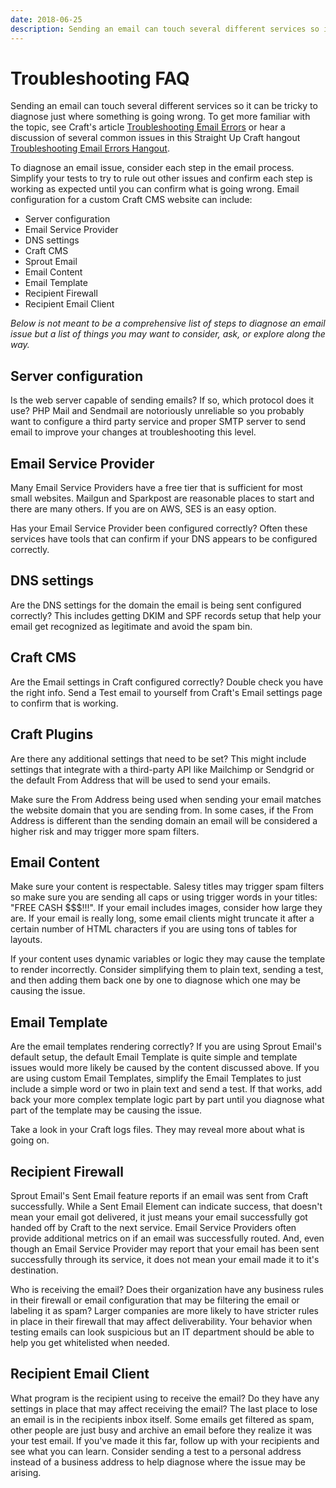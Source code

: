 ```yaml
---
date: 2018-06-25
description: Sending an email can touch several different services so it can be tricky to diagnose just where something is going wrong.
---
```


# Troubleshooting FAQ

Sending an email can touch several different services so it can be tricky to diagnose just where something is going wrong. To get more familiar with the topic, see Craft's article [Troubleshooting Email Errors](https://craftcms.com/guides/troubleshooting-email-errors) or hear a discussion of several common issues in this Straight Up Craft hangout [Troubleshooting Email Errors Hangout](https://straightupcraft.com/events/troubleshooting-email-errors).

To diagnose an email issue, consider each step in the email process. Simplify your tests to try to rule out other issues and confirm each step is working as expected until you can confirm what is going wrong. Email configuration for a custom Craft CMS website can include:

- Server configuration
- Email Service Provider
- DNS settings
- Craft CMS
- Sprout Email
- Email Content
- Email Template
- Recipient Firewall
- Recipient Email Client

_Below is not meant to be a comprehensive list of steps to diagnose an email issue but a list of things you may want to consider, ask, or explore along the way._

## Server configuration

Is the web server capable of sending emails? If so, which protocol does it use? PHP Mail and Sendmail are notoriously unreliable so you probably want to configure a third party service and proper SMTP server to send email to improve your changes at troubleshooting this level.

## Email Service Provider

Many Email Service Providers have a free tier that is sufficient for most small websites. Mailgun and Sparkpost are reasonable places to start and there are many others. If you are on AWS, SES is an easy option.

Has your Email Service Provider been configured correctly? Often these services have tools that can confirm if your DNS appears to be configured correctly. 

## DNS settings

Are the DNS settings for the domain the email is being sent configured correctly? This includes getting DKIM and SPF records setup that help your email get recognized as legitimate and avoid the spam bin. 

## Craft CMS

Are the Email settings in Craft configured correctly? Double check you have the right info. Send a Test email to yourself from Craft's Email settings page to confirm that is working.

## Craft Plugins

Are there any additional settings that need to be set? This might include settings that integrate with a third-party API like Mailchimp or Sendgrid or the default From Address that will be used to send your emails. 

Make sure the From Address being used when sending your email matches the website domain that you are sending from. In some cases, if the From Address is different than the sending domain an email will be considered a higher risk and may trigger more spam filters. 
 
## Email Content

Make sure your content is respectable. Salesy titles may trigger spam filters so make sure you are sending all caps or using trigger words in your titles: "FREE CASH $$$!!!". If your email includes images, consider how large they are. If your email is really long, some email clients might truncate it after a certain number of HTML characters if you are using tons of tables for layouts.

If your content uses dynamic variables or logic they may cause the template to render incorrectly. Consider simplifying them to plain text, sending a test, and then adding them back one by one to diagnose which one may be causing the issue.

## Email Template

Are the email templates rendering correctly? If you are using Sprout Email's default setup, the default Email Template is quite simple and template issues would more likely be caused by the content discussed above. If you are using custom Email Templates, simplify the Email Templates to just include a simple word or two in plain text and send a test. If that works, add back your more complex template logic part by part until you diagnose what part of the template may be causing the issue.

Take a look in your Craft logs files. They may reveal more about what is going on.

## Recipient Firewall

Sprout Email's Sent Email feature reports if an email was sent from Craft successfully. While a Sent Email Element can indicate success, that doesn't mean your email got delivered, it just means your email successfully got handed off by Craft to the next service. Email Service Providers often provide additional metrics on if an email was successfully routed. And, even though an Email Service Provider may report that your email has been sent successfully through its service, it does not mean your email made it to it's destination.
 
Who is receiving the email? Does their organization have any business rules in their firewall or email configuration that may be filtering the email or labeling it as spam? Larger companies are more likely to have stricter rules in place in their firewall that may affect deliverability. Your behavior when testing emails can look suspicious but an IT department should be able to help you get whitelisted when needed.  

## Recipient Email Client

What program is the recipient using to receive the email? Do they have any settings in place that may affect receiving the email? The last place to lose an email is in the recipients inbox itself. Some emails get filtered as spam, other people are just busy and archive an email before they realize it was your test email. If you've made it this far, follow up with your recipients and see what you can learn. Consider sending a test to a personal address instead of a business address to help diagnose where the issue may be arising.